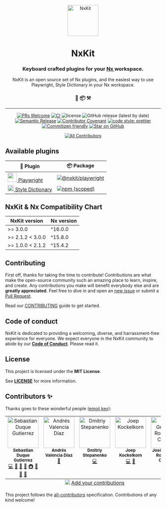 <p align="center">
  <a href="https://github.com/nxkit">
    <img alt="NxKit" src="https://github.com/nxkit.png" width="100" />
  </a>
</p>
<h1 align="center">
  NxKit
</h1>

<h3 align="center">
  Keyboard crafted plugins for your <a href="https://nx.dev">
    Nx
  </a> workspace.
</h3>
<p align="center">
  NxKit is an open source set of Nx plugins, and the easiest way to use Playwright, Style Dictionary in your Nx workspace.
</p>

<h3 align="center">
 🔌 📦 ⚒️
</h3>

---

<div align="center" style="text-align: center;">

[![PRs Welcome](https://img.shields.io/badge/PRs-welcome-brightgreen.svg?style=flat-square)](https://makeapullrequest.com)
[![CI](https://img.shields.io/github/actions/workflow/status/nxkit/nxkit/ci.yml?label=CI&style=flat-square)](https://github.com/nxkit/nxkit/actions/workflows/ci.yml)
![license](https://img.shields.io/github/license/nxkit/nxkit?style=flat-square)
![GitHub release (latest by date)](https://img.shields.io/github/v/release/nxkit/nxkit?style=flat-square)
[![Semantic Release](https://img.shields.io/badge/%20%20%F0%9F%93%A6%F0%9F%9A%80-semantic--release-e10079.svg?style=flat-square)]()
[![Contributor Covenant](https://img.shields.io/badge/Contributor%20Covenant-2.1-4baaaa.svg?style=flat-square)](CODE_OF_CONDUCT.md)
[![code style: prettier](https://img.shields.io/badge/code_style-prettier-ff69b4.svg?style=flat-square)](https://github.com/prettier/prettier)
[![Commitizen friendly](https://img.shields.io/badge/commitizen-friendly-brightgreen.svg?style=flat-square)](http://commitizen.github.io/cz-cli/)
[![Star on GitHub](https://img.shields.io/github/stars/nxkit/nxkit.svg?style=social)](https://github.com/nxkit/nxkit/stargazers)

<!-- prettier-ignore-start -->
<!-- ALL-CONTRIBUTORS-BADGE:START - Do not remove or modify this section -->
[![All Contributors](https://img.shields.io/badge/all_contributors-5-orange.svg?style=flat-square)](#contributors-)
<!-- ALL-CONTRIBUTORS-BADGE:END -->
<!-- prettier-ignore-end -->

</div>

## Available plugins

| 🔌 Plugin                                                                                                                                                                        | 📦 Package                                                                                                                                                               |
| -------------------------------------------------------------------------------------------------------------------------------------------------------------------------------- | ------------------------------------------------------------------------------------------------------------------------------------------------------------------------ |
| <a href="https://github.com/nxkit/nxkit/tree/main/packages/playwright"><img src="https://playwright.dev/img/playwright-logo.svg" width="30"> Playwright</a>                      | [![@nxkit/playwright](https://img.shields.io/npm/v/@nxkit/playwright?label=%40nxkit%2Fplaywright&logo=nx)](https://www.npmjs.com/package/@nxkit/playwright)              |
| <a href="https://github.com/nxkit/nxkit/tree/main/packages/style-dictionary"><img src="https://amzn.github.io/style-dictionary/assets/logo.png" width="20"> Style Dictionary</a> | [![npm (scoped)](https://img.shields.io/npm/v/@nxkit/style-dictionary?label=%40nxkit%2Fstyle-dictionary&logo=nx)](https://www.npmjs.com/package/@nxkit/style-dictionary) |

## NxKit & Nx Compatibility Chart

| NxKit version    | Nx version |
| ---------------- | ---------- |
| >= 3.0.0         | ^16.0.0    |
| >= 2.1.2 < 3.0.0 | ^15.8.0    |
| >= 1.0.0 < 2.1.2 | ^15.4.2    |

## Contributing

First off, thanks for taking the time to contribute! Contributions are what make the open-source community such an amazing place to learn, inspire, and create. Any contributions you make will benefit everybody else and are **greatly appreciated**. Feel free to dive in and open an [new issue](https://github.com/nxkit/nxkit/issues/new/choose) or submit a [Pull Request](https://github.com/nxkit/nxkit/compare?expand=1).

Read our [CONTRIBUTING](CONTRIBUTING.md) guide to get started.

## Code of conduct

NxKit is dedicated to providing a welcoming, diverse, and harrassment-free experience for everyone. We expect everyone in the NxKit community to abide by our [**Code of Conduct**](CODE_OF_CONDUCT.md). Please read it.

## License

This project is licensed under the **MIT License**.

See [**LICENSE**](LICENSE) for more information.

## Contributors ✨

Thanks goes to these wonderful people ([emoji key](https://allcontributors.org/docs/en/emoji-key)):

<!-- ALL-CONTRIBUTORS-LIST:START - Do not remove or modify this section -->
<!-- prettier-ignore-start -->
<!-- markdownlint-disable -->
<table>
  <tbody>
    <tr>
      <td align="center" valign="top" width="14.28%"><a href="https://sebastiandg.com/"><img src="https://avatars.githubusercontent.com/u/13395979?v=4?s=100" width="100px;" alt="Sebastian Duque Gutierrez"/><br /><sub><b>Sebastian Duque Gutierrez</b></sub></a><br /><a href="https://github.com/nxkit/nxkit/commits?author=sebastiandg7" title="Code">💻</a> <a href="#tool-sebastiandg7" title="Tools">🔧</a> <a href="https://github.com/nxkit/nxkit/pulls?q=is%3Apr+reviewed-by%3Asebastiandg7" title="Reviewed Pull Requests">👀</a> <a href="#ideas-sebastiandg7" title="Ideas, Planning, & Feedback">🤔</a> <a href="#infra-sebastiandg7" title="Infrastructure (Hosting, Build-Tools, etc)">🚇</a> <a href="#maintenance-sebastiandg7" title="Maintenance">🚧</a> <a href="#projectManagement-sebastiandg7" title="Project Management">📆</a> <a href="https://github.com/nxkit/nxkit/commits?author=sebastiandg7" title="Documentation">📖</a></td>
      <td align="center" valign="top" width="14.28%"><a href="https://cv-portfolio-angular.vercel.app/home"><img src="https://avatars.githubusercontent.com/u/21989106?v=4?s=100" width="100px;" alt="Andrés Valencia Díaz "/><br /><sub><b>Andrés Valencia Díaz </b></sub></a><br /><a href="#userTesting-AndresVD21" title="User Testing">📓</a></td>
      <td align="center" valign="top" width="14.28%"><a href="https://github.com/dmitry-stepanenko"><img src="https://avatars.githubusercontent.com/u/33101123?v=4?s=100" width="100px;" alt="Dmitriy Stepanenko"/><br /><sub><b>Dmitriy Stepanenko</b></sub></a><br /><a href="https://github.com/nxkit/nxkit/commits?author=dmitry-stepanenko" title="Code">💻</a></td>
      <td align="center" valign="top" width="14.28%"><a href="http://joepkockelkorn.com"><img src="https://avatars.githubusercontent.com/u/12891645?v=4?s=100" width="100px;" alt="Joep Kockelkorn"/><br /><sub><b>Joep Kockelkorn</b></sub></a><br /><a href="https://github.com/nxkit/nxkit/commits?author=JoepKockelkorn" title="Code">💻</a> <a href="https://github.com/nxkit/nxkit/issues?q=author%3AJoepKockelkorn" title="Bug reports">🐛</a></td>
      <td align="center" valign="top" width="14.28%"><a href="https://github.com/jgrodriguezc"><img src="https://avatars.githubusercontent.com/u/105730830?v=4?s=100" width="100px;" alt="José Gregorio Rodríguez Chacón"/><br /><sub><b>José Gregorio Rodríguez Chacón</b></sub></a><br /><a href="#ideas-jgrodriguezc" title="Ideas, Planning, & Feedback">🤔</a> <a href="https://github.com/nxkit/nxkit/commits?author=jgrodriguezc" title="Code">💻</a></td>
    </tr>
  </tbody>
  <tfoot>
    <tr>
      <td align="center" size="13px" colspan="7">
        <img src="https://raw.githubusercontent.com/all-contributors/all-contributors-cli/1b8533af435da9854653492b1327a23a4dbd0a10/assets/logo-small.svg">
          <a href="https://all-contributors.js.org/docs/en/bot/usage">Add your contributions</a>
        </img>
      </td>
    </tr>
  </tfoot>
</table>

<!-- markdownlint-restore -->
<!-- prettier-ignore-end -->

<!-- ALL-CONTRIBUTORS-LIST:END -->

This project follows the [all-contributors](https://github.com/all-contributors/all-contributors) specification. Contributions of any kind welcome!
